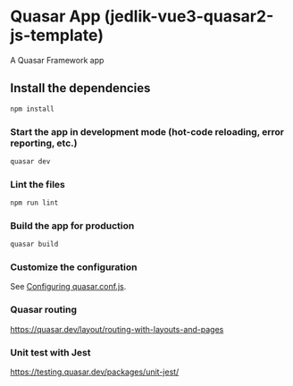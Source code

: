 # Quasar App (jedlik-vue3-quasar2-js-template)

A Quasar Framework app

## Install the dependencies
```bash
npm install
```

### Start the app in development mode (hot-code reloading, error reporting, etc.)
```bash
quasar dev
```

### Lint the files
```bash
npm run lint
```

### Build the app for production
```bash
quasar build
```

### Customize the configuration
See [Configuring quasar.conf.js](https://v2.quasar.dev/quasar-cli/quasar-conf-js).

### Quasar routing ###
https://quasar.dev/layout/routing-with-layouts-and-pages

### Unit test with Jest ###
https://testing.quasar.dev/packages/unit-jest/
